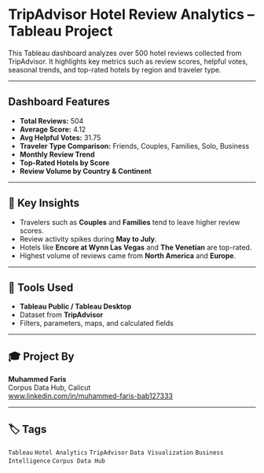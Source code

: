# TripAdvisor Hotel Review Analytics – Tableau Project

This Tableau dashboard analyzes over 500 hotel reviews collected from TripAdvisor. It highlights key metrics such as review scores, helpful votes, seasonal trends, and top-rated hotels by region and traveler type.

---

## Dashboard Features

- **Total Reviews:** 504  
- **Average Score:** 4.12  
- **Avg Helpful Votes:** 31.75  
- **Traveler Type Comparison:** Friends, Couples, Families, Solo, Business  
- **Monthly Review Trend**  
- **Top-Rated Hotels by Score**  
- **Review Volume by Country & Continent**

---

## 📌 Key Insights

- Travelers such as **Couples** and **Families** tend to leave higher review scores.
- Review activity spikes during **May to July**.
- Hotels like **Encore at Wynn Las Vegas** and **The Venetian** are top-rated.
- Highest volume of reviews came from **North America** and **Europe**.

---

## 🧰 Tools Used

- **Tableau Public / Tableau Desktop**
- Dataset from **TripAdvisor**
- Filters, parameters, maps, and calculated fields

---

## 🎓 Project By

**Muhammed Faris**  
Corpus Data Hub, Calicut  
www.linkedin.com/in/muhammed-faris-bab127333


---

## 🏷️ Tags

`Tableau` `Hotel Analytics` `TripAdvisor` `Data Visualization` `Business Intelligence` `Corpus Data Hub`
